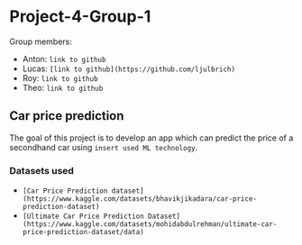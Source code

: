 # Project-4-Group-1

Group members:

* Anton: `link to github`
* Lucas: `[link to github](https://github.com/ljulbrich)`
* Roy: `link to github`
* Theo: `link to github`

## Car price prediction

The goal of this project is to develop an app which can predict the price of a secondhand car using `insert used ML technology`.

### Datasets used

* `[Car Price Prediction dataset](https://www.kaggle.com/datasets/bhavikjikadara/car-price-prediction-dataset)`
* `[Ultimate Car Price Prediction Dataset](https://www.kaggle.com/datasets/mohidabdulrehman/ultimate-car-price-prediction-dataset/data)`


